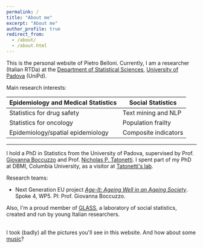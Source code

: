 ```yaml
---
permalink: /
title: "About me"
excerpt: "About me"
author_profile: true
redirect_from: 
  - /about/
  - /about.html
---
```


This is the personal website of Pietro Belloni. Currently, I am a researcher (Italian RTDa) at the [Department of Statistical Sciences](https://www.stat.unipd.it/en/), [University of Padova](https://www.unipd.it/en/) (UniPd).

Main research interests:

| Epidemiology and Medical Statistics | Social Statistics    |
|-------------------------------------|----------------------|
| Statistics for drug safety          | Text mining and NLP  |
| Statistics for oncology             | Population frailty   |
| Epidemiology/spatial epidemiology   | Composite indicators |

------------------------------------------------------------------------

I hold a PhD in Statistics from the University of Padova, supervised by Prof. [Giovanna Boccuzzo](https://homes.stat.unipd.it/giovannaboccuzzo/en/home-2/) and Prof. [Nicholas P. Tatonetti](https://tatonetti.com/). I spent part of my PhD at DBMI, Columbia University, as a visitor at [Tatonetti's lab](https://www.tatonettilab.org/).

Research teams:

-   Next Generation EU project [*Age-It: Ageing Well in an Ageing Society*](https://ageit.eu/wp/en/s-p-o-k-e-4/). Spoke 4, WP5. PI: Prof. Giovanna Boccuzzo.

Also, I'm a proud member of [GLASS](https://sites.google.com/view/laboratoriodistatisticasociale/), a laboratory of social statistics, created and run by young Italian researchers.

\
I took (badly) all the pictures you'll see in this website. And how about some [music](https://pietrobelloni.github.io/music/)?
